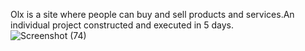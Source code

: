 Olx is a site where people can buy and sell products and services.An individual project constructed and executed in 5 days.       
![Screenshot (74)](https://user-images.githubusercontent.com/112477961/217020010-e94e81e9-442a-490b-9519-97c981200ba0.png)
